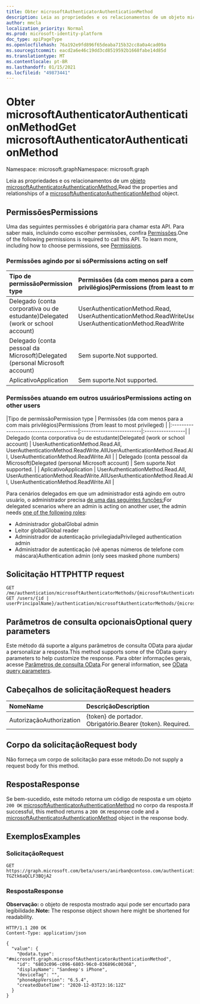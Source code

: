 ```yaml
---
title: Obter microsoftAuthenticatorAuthenticationMethod
description: Leia as propriedades e os relacionamentos de um objeto microsoftAuthenticatorAuthenticationMethod.
author: mmcla
localization_priority: Normal
ms.prod: microsoft-identity-platform
doc_type: apiPageType
ms.openlocfilehash: 76a192e9fd896f65deaba715b32cc8a0a4cad09a
ms.sourcegitcommit: eacd2a6e46c19dd3cd8519592b1668fabe14d85d
ms.translationtype: MT
ms.contentlocale: pt-BR
ms.lasthandoff: 01/15/2021
ms.locfileid: "49873441"
---
```

# <a name="get-microsoftauthenticatorauthenticationmethod"></a><span data-ttu-id="a506b-103">Obter microsoftAuthenticatorAuthenticationMethod</span><span class="sxs-lookup"><span data-stu-id="a506b-103">Get microsoftAuthenticatorAuthenticationMethod</span></span>
<span data-ttu-id="a506b-104">Namespace: microsoft.graph</span><span class="sxs-lookup"><span data-stu-id="a506b-104">Namespace: microsoft.graph</span></span>

<span data-ttu-id="a506b-105">Leia as propriedades e os relacionamentos de um [objeto microsoftAuthenticatorAuthenticationMethod.](../resources/microsoftauthenticatorauthenticationmethod.md)</span><span class="sxs-lookup"><span data-stu-id="a506b-105">Read the properties and relationships of a [microsoftAuthenticatorAuthenticationMethod](../resources/microsoftauthenticatorauthenticationmethod.md) object.</span></span>

## <a name="permissions"></a><span data-ttu-id="a506b-106">Permissões</span><span class="sxs-lookup"><span data-stu-id="a506b-106">Permissions</span></span>

<span data-ttu-id="a506b-p101">Uma das seguintes permissões é obrigatória para chamar esta API. Para saber mais, incluindo como escolher permissões, confira [Permissões](/graph/permissions-reference).</span><span class="sxs-lookup"><span data-stu-id="a506b-p101">One of the following permissions is required to call this API. To learn more, including how to choose permissions, see [Permissions](/graph/permissions-reference).</span></span>

### <a name="permissions-acting-on-self"></a><span data-ttu-id="a506b-109">Permissões agindo por si só</span><span class="sxs-lookup"><span data-stu-id="a506b-109">Permissions acting on self</span></span>

|<span data-ttu-id="a506b-110">Tipo de permissão</span><span class="sxs-lookup"><span data-stu-id="a506b-110">Permission type</span></span>      | <span data-ttu-id="a506b-111">Permissões (da com menos para a com mais privilégios)</span><span class="sxs-lookup"><span data-stu-id="a506b-111">Permissions (from least to most privileged)</span></span>              |
|:---------------------------------------|:-------------------------|
| <span data-ttu-id="a506b-112">Delegado (conta corporativa ou de estudante)</span><span class="sxs-lookup"><span data-stu-id="a506b-112">Delegated (work or school account)</span></span>     | <span data-ttu-id="a506b-113">UserAuthenticationMethod.Read, UserAuthenticationMethod.ReadWrite</span><span class="sxs-lookup"><span data-stu-id="a506b-113">UserAuthenticationMethod.Read, UserAuthenticationMethod.ReadWrite</span></span> |
| <span data-ttu-id="a506b-114">Delegado (conta pessoal da Microsoft)</span><span class="sxs-lookup"><span data-stu-id="a506b-114">Delegated (personal Microsoft account)</span></span> | <span data-ttu-id="a506b-115">Sem suporte.</span><span class="sxs-lookup"><span data-stu-id="a506b-115">Not supported.</span></span> |
| <span data-ttu-id="a506b-116">Aplicativo</span><span class="sxs-lookup"><span data-stu-id="a506b-116">Application</span></span>                            | <span data-ttu-id="a506b-117">Sem suporte.</span><span class="sxs-lookup"><span data-stu-id="a506b-117">Not supported.</span></span> |

### <a name="permissions-acting-on-other-users"></a><span data-ttu-id="a506b-118">Permissões atuando em outros usuários</span><span class="sxs-lookup"><span data-stu-id="a506b-118">Permissions acting on other users</span></span>

|<span data-ttu-id="a506b-119">Tipo de permissão</span><span class="sxs-lookup"><span data-stu-id="a506b-119">Permission type</span></span>      | <span data-ttu-id="a506b-120">Permissões (da com menos para a com mais privilégios)</span><span class="sxs-lookup"><span data-stu-id="a506b-120">Permissions (from least to most privileged)</span></span>              |
|:---------------------------------------|:-------------------------|:-----------------|
| <span data-ttu-id="a506b-121">Delegado (conta corporativa ou de estudante)</span><span class="sxs-lookup"><span data-stu-id="a506b-121">Delegated (work or school account)</span></span>     | <span data-ttu-id="a506b-122">UserAuthenticationMethod.Read.All, UserAuthenticationMethod.ReadWrite.All</span><span class="sxs-lookup"><span data-stu-id="a506b-122">UserAuthenticationMethod.Read.All, UserAuthenticationMethod.ReadWrite.All</span></span> |
| <span data-ttu-id="a506b-123">Delegado (conta pessoal da Microsoft)</span><span class="sxs-lookup"><span data-stu-id="a506b-123">Delegated (personal Microsoft account)</span></span> | <span data-ttu-id="a506b-124">Sem suporte.</span><span class="sxs-lookup"><span data-stu-id="a506b-124">Not supported.</span></span> |
| <span data-ttu-id="a506b-125">Aplicativo</span><span class="sxs-lookup"><span data-stu-id="a506b-125">Application</span></span>                            | <span data-ttu-id="a506b-126">UserAuthenticationMethod.Read.All, UserAuthenticationMethod.ReadWrite.All</span><span class="sxs-lookup"><span data-stu-id="a506b-126">UserAuthenticationMethod.Read.All, UserAuthenticationMethod.ReadWrite.All</span></span> |

<span data-ttu-id="a506b-127">Para cenários delegados em que um administrador está agindo em outro usuário, o administrador precisa [de uma das seguintes funções:](/azure/active-directory/users-groups-roles/directory-assign-admin-roles#available-roles)</span><span class="sxs-lookup"><span data-stu-id="a506b-127">For delegated scenarios where an admin is acting on another user, the admin needs [one of the following roles](/azure/active-directory/users-groups-roles/directory-assign-admin-roles#available-roles):</span></span>
* <span data-ttu-id="a506b-128">Administrador global</span><span class="sxs-lookup"><span data-stu-id="a506b-128">Global admin</span></span>
* <span data-ttu-id="a506b-129">Leitor global</span><span class="sxs-lookup"><span data-stu-id="a506b-129">Global reader</span></span>
* <span data-ttu-id="a506b-130">Administrador de autenticação privilegiada</span><span class="sxs-lookup"><span data-stu-id="a506b-130">Privileged authentication admin</span></span>
* <span data-ttu-id="a506b-131">Administrador de autenticação (vê apenas números de telefone com máscara)</span><span class="sxs-lookup"><span data-stu-id="a506b-131">Authentication admin (only sees masked phone numbers)</span></span>

## <a name="http-request"></a><span data-ttu-id="a506b-132">Solicitação HTTP</span><span class="sxs-lookup"><span data-stu-id="a506b-132">HTTP request</span></span>

<!-- {
  "blockType": "ignored"
}
-->
``` http
GET /me/authentication/microsoftAuthenticatorMethods/{microsoftAuthenticatorAuthenticationMethodId}
GET /users/{id | userPrincipalName}/authentication/microsoftAuthenticatorMethods/{microsoftAuthenticatorAuthenticationMethodId}
```

## <a name="optional-query-parameters"></a><span data-ttu-id="a506b-133">Parâmetros de consulta opcionais</span><span class="sxs-lookup"><span data-stu-id="a506b-133">Optional query parameters</span></span>
<span data-ttu-id="a506b-134">Este método dá suporte a alguns parâmetros de consulta OData para ajudar a personalizar a resposta.</span><span class="sxs-lookup"><span data-stu-id="a506b-134">This method supports some of the OData query parameters to help customize the response.</span></span> <span data-ttu-id="a506b-135">Para obter informações gerais, acesse [Parâmetros de consulta OData](/graph/query-parameters).</span><span class="sxs-lookup"><span data-stu-id="a506b-135">For general information, see [OData query parameters](/graph/query-parameters).</span></span>

## <a name="request-headers"></a><span data-ttu-id="a506b-136">Cabeçalhos de solicitação</span><span class="sxs-lookup"><span data-stu-id="a506b-136">Request headers</span></span>
|<span data-ttu-id="a506b-137">Nome</span><span class="sxs-lookup"><span data-stu-id="a506b-137">Name</span></span>|<span data-ttu-id="a506b-138">Descrição</span><span class="sxs-lookup"><span data-stu-id="a506b-138">Description</span></span>|
|:---|:---|
|<span data-ttu-id="a506b-139">Autorização</span><span class="sxs-lookup"><span data-stu-id="a506b-139">Authorization</span></span>|<span data-ttu-id="a506b-p103">{token} de portador. Obrigatório.</span><span class="sxs-lookup"><span data-stu-id="a506b-p103">Bearer {token}. Required.</span></span>|

## <a name="request-body"></a><span data-ttu-id="a506b-142">Corpo da solicitação</span><span class="sxs-lookup"><span data-stu-id="a506b-142">Request body</span></span>
<span data-ttu-id="a506b-143">Não forneça um corpo de solicitação para esse método.</span><span class="sxs-lookup"><span data-stu-id="a506b-143">Do not supply a request body for this method.</span></span>

## <a name="response"></a><span data-ttu-id="a506b-144">Resposta</span><span class="sxs-lookup"><span data-stu-id="a506b-144">Response</span></span>

<span data-ttu-id="a506b-145">Se bem-sucedido, este método retorna um código de resposta e um objeto `200 OK` [microsoftAuthenticatorAuthenticationMethod](../resources/microsoftauthenticatorauthenticationmethod.md) no corpo da resposta.</span><span class="sxs-lookup"><span data-stu-id="a506b-145">If successful, this method returns a `200 OK` response code and a [microsoftAuthenticatorAuthenticationMethod](../resources/microsoftauthenticatorauthenticationmethod.md) object in the response body.</span></span>

## <a name="examples"></a><span data-ttu-id="a506b-146">Exemplos</span><span class="sxs-lookup"><span data-stu-id="a506b-146">Examples</span></span>

### <a name="request"></a><span data-ttu-id="a506b-147">Solicitação</span><span class="sxs-lookup"><span data-stu-id="a506b-147">Request</span></span>
<!-- {
  "blockType": "request",
  "name": "get_microsoftauthenticatorauthenticationmethod"
}
-->
``` http
GET https://graph.microsoft.com/beta/users/anirban@contoso.com/authentication/microsoftAuthenticatorMethods/_jpuR-TGZtk6aQCLF3BQjA2
```


### <a name="response"></a><span data-ttu-id="a506b-148">Resposta</span><span class="sxs-lookup"><span data-stu-id="a506b-148">Response</span></span>
<span data-ttu-id="a506b-149">**Observação:** o objeto de resposta mostrado aqui pode ser encurtado para legibilidade.</span><span class="sxs-lookup"><span data-stu-id="a506b-149">**Note:** The response object shown here might be shortened for readability.</span></span>
<!-- {
  "blockType": "response",
  "truncated": true,
  "@odata.type": "microsoft.graph.microsoftAuthenticatorAuthenticationMethod"
}
-->
``` http
HTTP/1.1 200 OK
Content-Type: application/json

{
  "value": {
    "@odata.type": "#microsoft.graph.microsoftAuthenticatorAuthenticationMethod",
    "id": "6803c096-c096-6803-96c0-036896c00368",
    "displayName": "Sandeep's iPhone",
    "deviceTag": "",
    "phoneAppVersion": "6.5.4",
    "createdDateTime": "2020-12-03T23:16:12Z"
  }
}
```
